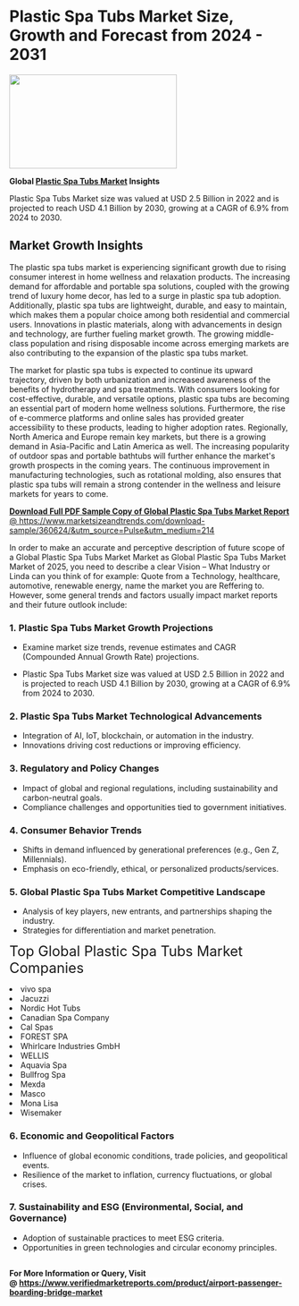<H1>Plastic Spa Tubs Market Size, Growth and Forecast from 2024 - 2031</H1><img class="aligncenter size-medium wp-image-584254" src="https://thirdeyenews.in/wp-content/uploads/2024/09/Global-Market-Research-300x168.jpeg" alt="" width="300" height="168" /><p><strong>Global&nbsp;<a href="https://www.marketsizeandtrends.com/download-sample/360624/&amp;utm_source=Pulse&amp;utm_medium=214">Plastic Spa Tubs Market</a> Insights</strong></p><p>Plastic Spa Tubs Market size was valued at USD 2.5 Billion in 2022 and is projected to reach USD 4.1 Billion by 2030, growing at a CAGR of 6.9% from 2024 to 2030.</p><p><h2>Market Growth Insights</h2> <p>The plastic spa tubs market is experiencing significant growth due to rising consumer interest in home wellness and relaxation products. The increasing demand for affordable and portable spa solutions, coupled with the growing trend of luxury home decor, has led to a surge in plastic spa tub adoption. Additionally, plastic spa tubs are lightweight, durable, and easy to maintain, which makes them a popular choice among both residential and commercial users. Innovations in plastic materials, along with advancements in design and technology, are further fueling market growth. The growing middle-class population and rising disposable income across emerging markets are also contributing to the expansion of the plastic spa tubs market.</p> <p><a href="#"></a></p> <p>The market for plastic spa tubs is expected to continue its upward trajectory, driven by both urbanization and increased awareness of the benefits of hydrotherapy and spa treatments. With consumers looking for cost-effective, durable, and versatile options, plastic spa tubs are becoming an essential part of modern home wellness solutions. Furthermore, the rise of e-commerce platforms and online sales has provided greater accessibility to these products, leading to higher adoption rates. Regionally, North America and Europe remain key markets, but there is a growing demand in Asia-Pacific and Latin America as well. The increasing popularity of outdoor spas and portable bathtubs will further enhance the market's growth prospects in the coming years. The continuous improvement in manufacturing technologies, such as rotational molding, also ensures that plastic spa tubs will remain a strong contender in the wellness and leisure markets for years to come.</p> <p><a href="#"></p><p><span class=""><strong>Download Full PDF Sample Copy of Global Plastic Spa Tubs Market Report</strong> @ <a href="https://www.marketsizeandtrends.com/download-sample/360624/&amp;utm_source=Pulse&amp;utm_medium=214" target="_blank">https://www.marketsizeandtrends.com/download-sample/360624/&amp;utm_source=Pulse&amp;utm_medium=214</a></span></p><p>In order to make an accurate and perceptive description of future scope of a Global&nbsp;Plastic Spa Tubs Market Market as Global&nbsp;Plastic Spa Tubs Market Market of 2025, you need to describe a clear Vision &ndash; What Industry or Linda can you think of for example: Quote from a Technology, healthcare, automotive, renewable energy, name the market you are Reffering to. However, some general trends and factors usually impact market reports and their future outlook include:</p><h3>1.&nbsp;<strong>Plastic Spa Tubs Market Growth Projections</strong></h3><ul><li>Examine market size trends, revenue estimates and CAGR (Compounded Annual Growth Rate) projections.</li><li><p>Plastic Spa Tubs Market size was valued at USD 2.5 Billion in 2022 and is projected to reach USD 4.1 Billion by 2030, growing at a CAGR of 6.9% from 2024 to 2030.</p></li></ul><h3>2.&nbsp;<strong>Plastic Spa Tubs Market Technological Advancements</strong></h3><ul><li>Integration of AI, IoT, blockchain, or automation in the industry.</li><li>Innovations driving cost reductions or improving efficiency.</li></ul><h3>3.&nbsp;<strong>Regulatory and Policy Changes</strong></h3><ul><li>Impact of global and regional regulations, including sustainability and carbon-neutral goals.</li><li>Compliance challenges and opportunities tied to government initiatives.</li></ul><h3>4.&nbsp;<strong>Consumer Behavior Trends</strong></h3><ul><li>Shifts in demand influenced by generational preferences (e.g., Gen Z, Millennials).</li><li>Emphasis on eco-friendly, ethical, or personalized products/services.</li></ul><h3>5.&nbsp;<strong>Global Plastic Spa Tubs Market Competitive Landscape</strong></h3><ul><li>Analysis of key players, new entrants, and partnerships shaping the industry.</li><li>Strategies for differentiation and market penetration.</li></ul><p data-pm-slice="1 1 []"><span style="color: inherit; font-family: inherit; font-size: 25px;">Top Global Plastic Spa Tubs Market Companies</span></p><div class="" data-test-id=""><p><li>vivo spa</li><li> Jacuzzi</li><li> Nordic Hot Tubs</li><li> Canadian Spa Company</li><li> Cal Spas</li><li> FOREST SPA</li><li> Whirlcare Industries GmbH</li><li> WELLIS</li><li> Aquavia Spa</li><li> Bullfrog Spa</li><li> Mexda</li><li> Masco</li><li> Mona Lisa</li><li> Wisemaker</li></p></div><h3>6.&nbsp;<strong>Economic and Geopolitical Factors</strong></h3><ul><li>Influence of global economic conditions, trade policies, and geopolitical events.</li><li>Resilience of the market to inflation, currency fluctuations, or global crises.</li></ul><h3>7.&nbsp;<strong>Sustainability and ESG (Environmental, Social, and Governance)</strong></h3><ul><li>Adoption of sustainable practices to meet ESG criteria.</li><li>Opportunities in green technologies and circular economy principles.</li></ul><h2><strong style="font-size: 14px;">For More Information or Query, Visit @&nbsp;</strong><a style="background-color: #ffffff; font-size: 14px;" href="https://www.marketsizeandtrends.com/report/plastic-spa-tubs-market/" target="_blank">https://www.verifiedmarketreports.com/product/airport-passenger-boarding-bridge-market</a></h2>

